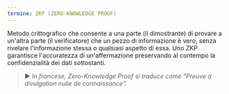 ```yaml
---
termine: ZKP (ZERO-KNOWLEDGE PROOF)
---
```


Metodo crittografico che consente a una parte (il dimostrante) di provare a un'altra parte (il verificatore) che un pezzo di informazione è vero, senza rivelare l'informazione stessa o qualsiasi aspetto di essa. Uno ZKP garantisce l'accuratezza di un'affermazione preservando al contempo la confidenzialità dei dati sottostanti.

> ► *In francese, Zero-Knowledge Proof si traduce come "Preuve à divulgation nulle de connaissance".*